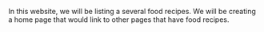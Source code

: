 In this website, we will be listing a several food recipes.  We will be creating a home page that would link to other pages that have food recipes.
